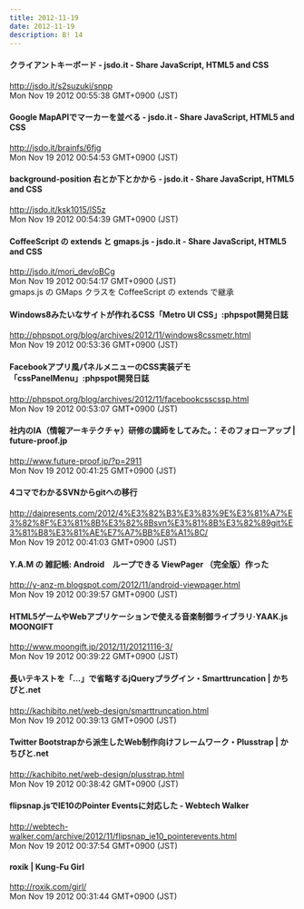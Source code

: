 ```yaml
---
title: 2012-11-19
date: 2012-11-19
description: B! 14
---
```


#### クライアントキーボード - jsdo.it - Share JavaScript, HTML5 and CSS
http://jsdo.it/s2suzuki/snpp<br>
Mon Nov 19 2012 00:55:38 GMT+0900 (JST)<br>


#### Google MapAPIでマーカーを並べる - jsdo.it - Share JavaScript, HTML5 and CSS
http://jsdo.it/brainfs/6fjg<br>
Mon Nov 19 2012 00:54:53 GMT+0900 (JST)<br>


#### background-position 右とか下とかから - jsdo.it - Share JavaScript, HTML5 and CSS
http://jsdo.it/ksk1015/lS5z<br>
Mon Nov 19 2012 00:54:39 GMT+0900 (JST)<br>


#### CoffeeScript の extends と gmaps.js - jsdo.it - Share JavaScript, HTML5 and CSS
http://jsdo.it/mori_dev/oBCg<br>
Mon Nov 19 2012 00:54:17 GMT+0900 (JST)<br>
gmaps.js の GMaps クラスを CoffeeScript の extends で継承


#### Windows8みたいなサイトが作れるCSS「Metro UI CSS」:phpspot開発日誌
http://phpspot.org/blog/archives/2012/11/windows8cssmetr.html<br>
Mon Nov 19 2012 00:53:36 GMT+0900 (JST)<br>


#### Facebookアプリ風パネルメニューのCSS実装デモ「cssPanelMenu」:phpspot開発日誌
http://phpspot.org/blog/archives/2012/11/facebookcsscssp.html<br>
Mon Nov 19 2012 00:53:07 GMT+0900 (JST)<br>


#### 社内のIA（情報アーキテクチャ）研修の講師をしてみた。：そのフォローアップ | future-proof.jp 
http://www.future-proof.jp/?p=2911<br>
Mon Nov 19 2012 00:41:25 GMT+0900 (JST)<br>


#### 4コマでわかるSVNからgitへの移行
http://daipresents.com/2012/4%E3%82%B3%E3%83%9E%E3%81%A7%E3%82%8F%E3%81%8B%E3%82%8Bsvn%E3%81%8B%E3%82%89git%E3%81%B8%E3%81%AE%E7%A7%BB%E8%A1%8C/<br>
Mon Nov 19 2012 00:41:03 GMT+0900 (JST)<br>


#### Y.A.M の 雑記帳: Android　ループできる ViewPager （完全版）作った
http://y-anz-m.blogspot.com/2012/11/android-viewpager.html<br>
Mon Nov 19 2012 00:39:57 GMT+0900 (JST)<br>


#### HTML5ゲームやWebアプリケーションで使える音楽制御ライブラリ·YAAK.js MOONGIFT
http://www.moongift.jp/2012/11/20121116-3/<br>
Mon Nov 19 2012 00:39:22 GMT+0900 (JST)<br>


#### 長いテキストを「…」で省略するjQueryプラグイン・Smarttruncation | かちびと.net
http://kachibito.net/web-design/smarttruncation.html<br>
Mon Nov 19 2012 00:39:13 GMT+0900 (JST)<br>


#### Twitter Bootstrapから派生したWeb制作向けフレームワーク・Plusstrap | かちびと.net
http://kachibito.net/web-design/plusstrap.html<br>
Mon Nov 19 2012 00:38:42 GMT+0900 (JST)<br>


#### flipsnap.jsでIE10のPointer Eventsに対応した - Webtech Walker
http://webtech-walker.com/archive/2012/11/flipsnap_ie10_pointerevents.html<br>
Mon Nov 19 2012 00:37:54 GMT+0900 (JST)<br>


#### roxik | Kung-Fu Girl
http://roxik.com/girl/<br>
Mon Nov 19 2012 00:31:44 GMT+0900 (JST)<br>


